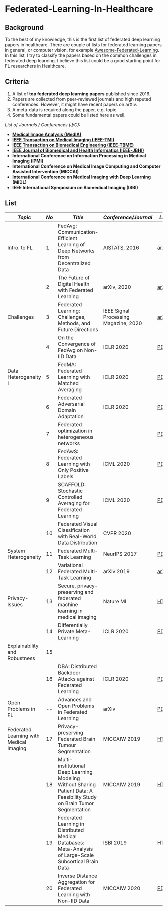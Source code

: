 # Federated-Learning-In-Healthcare

## Background
To the best of my knowledge, this is the first list of federated deep learning papers in healthcare. There are couple of lists for federated learning papers in general, or computer vision, for example [Awesome-Federated-Learning](https://github.com/chaoyanghe/Awesome-Federated-Learning). In this list, I try to classify the papers based on the common challenges in federated deep learning. I believe this list could be a good starting point for FL researchers in Healthcare. 

## Criteria

1. A list of **top federated deep learning papers** published since 2016.
2. Papers are collected from peer-reviewed journals and high reputed conferences. However, it might have recent papers on arXiv. 
3. A meta-data is required along the paper, e.g. topic.
4. Some fundamental papers could be listed here as well. 

*List of Journals / Conferences (J/C):*

- **[Medical Image Analysis (MedIA)](https://www.journals.elsevier.com/medical-image-analysis/)**
- **[IEEE Transaction on Medical Imaging (IEEE-TMI)](https://ieee-tmi.org/)**
- **[IEEE Transaction on Biomedical Engineering (IEEE-TBME)](http://tbme.embs.org/)**
- **[IEEE Journal of Biomedical and Health Informatics (IEEE-JBHI)](http://jbhi.embs.org/)**
- **International Conference on Information Processing in Medical Imaging (IPMI)**
- **International Conference on Medical Image Computing and Computer Assisted Intervention (MICCAI)**
- **International Conference on Medical Imaging with Deep Learning (MIDL)**
- **IEEE International Symposium on Biomedical Imaging (ISBI)**

## List

| *Topic* | *No* | *Title* | *Conference/Journal* | *Link* |
|--------|------| ------------------------------------------| ----------------------|-------| 
| Intro. to FL | 1 | FedAvg: Communication-Efficient Learning of Deep Networks from Decentralized Data | AISTATS, 2016| [arXiv](https://arxiv.org/abs/1602.05629) |
|  | 2 | The Future of Digital Health with Federated Learning | arXiv, 2020 |   [arXiv](https://arxiv.org/pdf/2003.08119.pdf) |
| Challenges | 3 | Federated Learning: Challenges, Methods, and Future Directions | IEEE Signal Processing Magazine, 2020 |  [arXiv](https://arxiv.org/pdf/1908.07873.pdf) |
|  | 4 | On the Convergence of FedAvg on Non-IID Data | ICLR 2020 | [PDF](https://openreview.net/pdf?id=HJxNAnVtDS) |
| Data Heterogeneity I | 5 | FedMA: Federated Learning with Matched Averaging  | ICLR 2020 | [PDF](https://openreview.net/pdf?id=BkluqlSFDS) |
|  | 6 | Federated Adversarial Domain Adaptation | ICLR 2020 |   [PDF](https://openreview.net/pdf?id=HJezF3VYPB) |
|  | 7 | Federated optimization in heterogeneous networks |  |  [PDF](https://arxiv.org/pdf/1812.06127.pdf) |
|  | 8 | FedAwS: Federated Learning with Only Positive Labels | ICML 2020  |[PDF](https://proceedings.icml.cc/static/paper_files/icml/2020/5034-Paper.pdf)|
|  | 9 | SCAFFOLD: Stochastic Controlled Averaging for Federated Learning | ICML 2020 |  [PDF](https://proceedings.icml.cc/static/paper_files/icml/2020/788-Paper.pdf) |
|  | 10 | Federated Visual Classification with Real-World Data Distribution | CVPR 2020 |   |
| System Heterogeneity | 11 | Federated Multi-Task Learning | NeurIPS 2017 |  [PDF](https://papers.nips.cc/paper/7029-federated-multi-task-learning.pdf) |
|  | 12 | Variational Federated Multi-Task Learning | arXiv 2019 |  [arXiv](https://arxiv.org/pdf/1906.06268.pdf) |
| Privacy-Issues | 13 | Secure, privacy-preserving and federated machine learning in medical imaging | Nature MI |  [HTML](https://www.nature.com/articles/s42256-020-0186-1) |
|  | 14 | Differentially Private Meta-Learning | ICLR 2020 |   [PDF](https://iclr.cc/virtual/poster_rJgqMRVYvr.html) |
| Explainability and Robustness | 15 |  |  |   |
|  | 16 | DBA: Distributed Backdoor Attacks against Federated Learning | ICLR 2020 |  [PDF](http://www.openreview.net/pdf?id=rkgyS0VFvr) |
| Open Problems in FL | -- | Advances and Open Problems in Federated Learning | arXiv |  [PDF](https://arxiv.org/pdf/1912.04977.pdf) |
| Federated Learning with Medical Imaging  | 17 | Privacy-preserving Federated Brain Tumour Segmentation | MICCAIW 2019 |  [HTML](https://link.springer.com/chapter/10.1007/978-3-030-32692-0_16) |
|  | 18 | Multi-institutional Deep Learning Modeling Without Sharing Patient Data: A Feasibility Study on Brain Tumor Segmentation | MICCAIW 2019 | [HTML](https://link.springer.com/chapter/10.1007/978-3-030-11723-8_9) |
|  | 19 | Federated Learning in Distributed Medical Databases: Meta-Analysis of Large-Scale Subcortical Brain Data | ISBI 2019 | [HTML](https://ieeexplore.ieee.org/abstract/document/8759317?casa_token=n3-x19MurqwAAAAA:Eyz2sIgH5MPRzVgtV9ADzDrl_A97A7M6xUYqi3iReri0d-SisH0CYfPYEh8aYjbSwEGHP45n) |
|  | 20 | Inverse Distance Aggregation for Federated Learning with Non-IID Data | MICCAIW 2020 | [PDF](https://arxiv.org/abs/2008.07665) |



